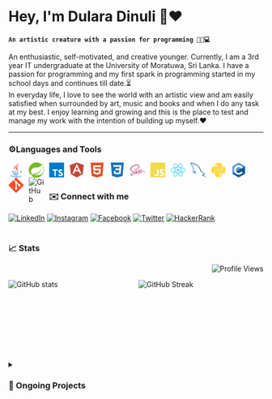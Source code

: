 # Hey, I'm Dulara Dinuli 🤗❤️  

**` An artistic creature with a passion for programming 👩‍🎨💻 `**

<p style="font-size:'5px';"> An enthusiastic, self-motivated, and creative younger. Currently, I am a 3rd year IT undergraduate at the University of Moratuwa, Sri Lanka. I have a passion for programming and my first spark in programming started in my school days and continues till date.⏳</br>
In everyday life, I love to see the world with an artistic view and am easily satisfied when surrounded by art, music and books and when I do any task at my best. I enjoy learning and growing and this is the place to test and manage my work with the intention of building up myself.❤️ </p>

---

### ⚙️Languages and Tools

<img align="left" alt="Java" width="30px" style="padding-right:10px;" src="https://raw.githubusercontent.com/devicons/devicon/v2.15.1/icons/java/java-original.svg"/>
<img align="left" alt="Spring" width="30px" style="padding-right:10px;" src="https://raw.githubusercontent.com/devicons/devicon/v2.15.1/icons/spring/spring-original.svg" />
<img align="left" alt="TypeScript" width="30px" style="padding-right:10px;" src="https://raw.githubusercontent.com/devicons/devicon/v2.15.1/icons/typescript/typescript-plain.svg" />
<img align="left" alt="Angular" width="30px" style="padding-right:10px;" src="https://raw.githubusercontent.com/devicons/devicon/v2.15.1/icons/angularjs/angularjs-plain.svg" />
<img align="left" alt="HTML" width="30px" style="padding-right:10px;" src="https://raw.githubusercontent.com/devicons/devicon/v2.15.1/icons/html5/html5-plain.svg" />
<img align="left" alt="CSS" width="30px" style="padding-right:10px;" src="https://raw.githubusercontent.com/devicons/devicon/v2.15.1/icons/css3/css3-plain.svg" />
<img align="left" alt="Sass" width="30px" style="padding-right:10px;" src="https://raw.githubusercontent.com/devicons/devicon/v2.15.1/icons/sass/sass-original.svg" />
<img align="left" alt="JavaScript" width="30px" style="padding-right:10px;" src="https://raw.githubusercontent.com/devicons/devicon/v2.15.1/icons/javascript/javascript-plain.svg" />
<img align="left" alt="React" width="30px" style="padding-right:10px;" src="https://raw.githubusercontent.com/devicons/devicon/v2.15.1/icons/react/react-original.svg" />
<img align="left" alt="MySQL" width="30px" style="padding-right:10px;" src="https://raw.githubusercontent.com/devicons/devicon/v2.15.1/icons/mysql/mysql-original.svg" />
<img align="left" alt="Python" width="30px" style="padding-right:10px;" src="https://raw.githubusercontent.com/devicons/devicon/v2.15.1/icons/python/python-plain.svg" />
<img align="left" alt="C" width="30px" style="padding-right:10px;" src="https://raw.githubusercontent.com/devicons/devicon/v2.15.1/icons/c/c-original.svg" />
<img align="left" alt="Git" width="30px" style="padding-right:10px;" src="https://raw.githubusercontent.com/devicons/devicon/v2.15.1/icons/git/git-original.svg" />
<img align="left" alt="GitHub" width="30px" style="padding-right:10px;" src="https://user-images.githubusercontent.com/3369400/139447912-e0f43f33-6d9f-45f8-be46-2df5bbc91289.png" />
<br />

#

### ✉️ Connect with me
<p align="left">
<a href="https://www.linkedin.com/in/dulara-dinuli-967502224/" target="blank"><img align="center" src="https://raw.githubusercontent.com/rahuldkjain/github-profile-readme-generator/master/src/images/icons/Social/linked-in-alt.svg" alt="LinkedIn" height="30" width="40" /></a>
<a href="https://www.instagram.com/dulara_dinuli/" target="blank"><img align="center" src="https://raw.githubusercontent.com/rahuldkjain/github-profile-readme-generator/master/src/images/icons/Social/instagram.svg" alt="Instagram" height="30" width="40" /></a>
<a href="https://www.facebook.com/dulara.dinuli?_rdc=1&_rdr" target="blank"><img align="center" src="https://raw.githubusercontent.com/rahuldkjain/github-profile-readme-generator/master/src/images/icons/Social/facebook.svg" alt="Facebook" height="30" width="40" /></a>
<a href="https://twitter.com/DularaDinuli?t=dcmScVM6TfEykNmqHxhb_g&s=09" target="blank"><img align="center" src="https://raw.githubusercontent.com/rahuldkjain/github-profile-readme-generator/master/src/images/icons/Social/twitter.svg" alt="Twitter" height="30" width="40" /></a>
<a href="https://www.hackerrank.com/dularadinuli?hr_r=1" target="blank"><img align="center" src="https://raw.githubusercontent.com/rahuldkjain/github-profile-readme-generator/master/src/images/icons/Social/hackerrank.svg" alt="HackerRank" height="30" width="40" /></a>
</p>

#

### 📈 Stats

<p align="right"> <img src="https://komarev.com/ghpvc/?username=dulara-dinuli&label=Profile%20views&color=0e75b6&style=flat" alt="Profile Views" /> </p>

<img align="left" width="46%" src="https://github-readme-stats.vercel.app/api?username=dulara-dinuli&show_icons=true&theme=gruvbox" alt="GitHub stats"/> 

<img align="right" width="49%" src="https://streak-stats.demolab.com?user=dulara-dinuli&theme=gruvbox&border_radius=4.5" alt="GitHub Streak"/> </br></br></br></br></br></br></br>

#

<details>
 <summary><h3>🎯 Ongoing Projects</h3></summary>
  <ul>
    <li>EduLabs - 2nd year Software Project</br> 
    Edulabs is a student management system for private institutions. It is a collaborative platform for all parties in the organization to 
    manage their work.</br>
    Role: Full Stack Developer</br>
    Technologies: Angular, SpringBoot, MySQL</li></p>
    <li>CashMap - Solo Project</br> 
    CashMap is a personal budget-handling app that helps to manage users' daily transactions with a few extra features.</br>
    Role: Full Stack Developer</br>
    Technologies: Java (IDE - NetBeans), MySQL</li>
  </ul>
</details>

